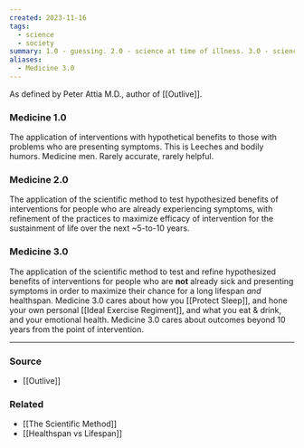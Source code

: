 ```yaml
---
created: 2023-11-16
tags:
  - science
  - society
summary: 1.0 - guessing. 2.0 - science at time of illness. 3.0 - science *before* illness.
aliases:
  - Medicine 3.0
---
```


As defined by Peter Attia M.D., author of [[Outlive]].

### Medicine 1.0
The application of interventions with hypothetical benefits to those with problems who are presenting symptoms. This is Leeches and bodily humors. Medicine men. Rarely accurate, rarely helpful.

### Medicine 2.0
The application of the scientific method to test hypothesized benefits of interventions for people who are already experiencing symptoms, with refinement of the practices to maximize efficacy of intervention for the sustainment of life over the next ~5-to-10 years.

### Medicine 3.0
The application of the scientific method to test and refine hypothesized benefits of interventions for people who are **not** already sick and presenting symptoms in order to maximize their chance for a long lifespan *and* healthspan.
Medicine 3.0 cares about how you [[Protect Sleep]], and hone your own personal [[Ideal Exercise Regiment]], and what you eat & drink, and your emotional health. 
Medicine 3.0 cares about outcomes beyond 10 years from the point of intervention.

****
### Source
- [[Outlive]]

### Related
- [[The Scientific Method]]
- [[Healthspan vs Lifespan]]
